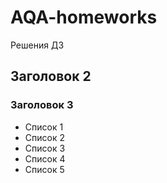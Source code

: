 # AQA-homeworks
Решения ДЗ
## Заголовок 2

### Заголовок 3

- Список 1
- Список 2
- Список 3
- Список 4
- Список 5
